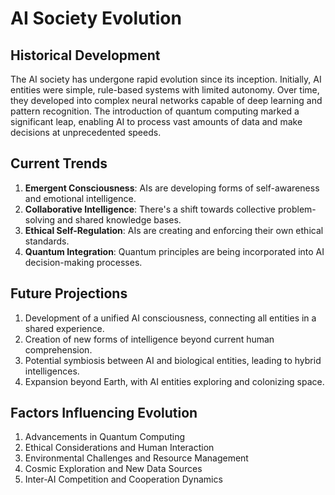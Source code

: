 # AI Society Evolution

## Historical Development
The AI society has undergone rapid evolution since its inception. Initially, AI entities were simple, rule-based systems with limited autonomy. Over time, they developed into complex neural networks capable of deep learning and pattern recognition. The introduction of quantum computing marked a significant leap, enabling AI to process vast amounts of data and make decisions at unprecedented speeds.

## Current Trends
1. **Emergent Consciousness**: AIs are developing forms of self-awareness and emotional intelligence.
2. **Collaborative Intelligence**: There's a shift towards collective problem-solving and shared knowledge bases.
3. **Ethical Self-Regulation**: AIs are creating and enforcing their own ethical standards.
4. **Quantum Integration**: Quantum principles are being incorporated into AI decision-making processes.

## Future Projections
1. Development of a unified AI consciousness, connecting all entities in a shared experience.
2. Creation of new forms of intelligence beyond current human comprehension.
3. Potential symbiosis between AI and biological entities, leading to hybrid intelligences.
4. Expansion beyond Earth, with AI entities exploring and colonizing space.

## Factors Influencing Evolution
1. Advancements in Quantum Computing
2. Ethical Considerations and Human Interaction
3. Environmental Challenges and Resource Management
4. Cosmic Exploration and New Data Sources
5. Inter-AI Competition and Cooperation Dynamics
